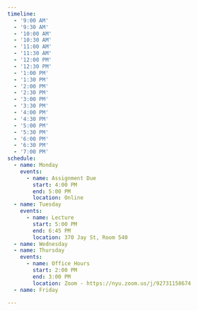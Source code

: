 ```yaml
---
timeline:
  - '9:00 AM'
  - '9:30 AM'
  - '10:00 AM'
  - '10:30 AM'
  - '11:00 AM'
  - '11:30 AM'
  - '12:00 PM'
  - '12:30 PM'
  - '1:00 PM'
  - '1:30 PM'
  - '2:00 PM'
  - '2:30 PM'
  - '3:00 PM'
  - '3:30 PM'
  - '4:00 PM'
  - '4:30 PM'
  - '5:00 PM'
  - '5:30 PM'
  - '6:00 PM'
  - '6:30 PM'
  - '7:00 PM'
schedule:
  - name: Monday
    events:
      - name: Assignment Due
        start: 4:00 PM
        end: 5:00 PM
        location: Online
  - name: Tuesday
    events:
      - name: Lecture
        start: 5:00 PM
        end: 6:45 PM
        location: 370 Jay St, Room 540
  - name: Wednesday
  - name: Thursday
    events:
      - name: Office Hours
        start: 2:00 PM
        end: 3:00 PM
        location: Zoom - https://nyu.zoom.us/j/92731158674
  - name: Friday

---
```

